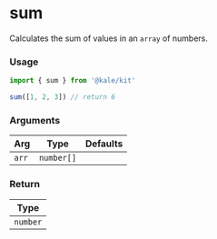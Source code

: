 # sum

Calculates the sum of values in an `array` of numbers.

### Usage

```ts
import { sum } from '@kale/kit'

sum([1, 2, 3]) // return 6
```

### Arguments

| Arg   | Type       | Defaults |
| ----- | ---------- | -------- |
| `arr` | `number[]` |          |

### Return

| Type     |
| -------- |
| `number` |
